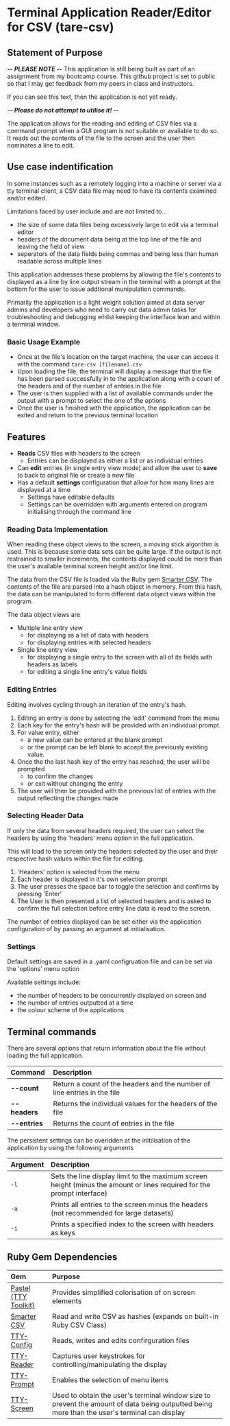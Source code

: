 # Terminal Application Reader/Editor for CSV (tare-csv)

## Statement of Purpose

***-- PLEASE NOTE --***
This application is still being built as part of an assignment from my bootcamp course. This github project is set to public so that I may get feedback from my peers in class and instructors.

If you can see this text, then the application is not yet ready.

***-- Please do not attempt to utilise it! --***

The application allows for the reading and editing of CSV files via a command prompt when a GUI program is not suitable or available to do so. It reads out the contents of the file to the screen and the user then nominates a line to edit.

## Use case indentification

In some instances such as a remotely logging into a machine or server via a tty terminal client, a CSV data file may need to have its contents examined and/or edited.

Limitations faced by user include and are not limited to...

- the size of some data files being excessively large to edit via a terminal editor
- headers of the document data being at the top line of the file and leaving the field of view
- seperators of the data fields being commas and being less than human readable across multiple lines

This application addresses these problems by allowing the file's contents to displayed as a line by line output stream in the terminal with a prompt at the bottom for the user to issue addtional munipulation commands.

Primarily the application is a light weight solution aimed at data server admins and developers who need to carry out data admin tasks for troubleshooting and debugging whilst keeping the interface lean and within a terminal window.

### Basic Usage Example

- Once at the file's location on the target machine, the user can access it with the command ```tare-csv [filename].csv```
- Upon loading the file, the terminal will display a message that the file has been parsed successfully in to the application along with a count of the headers and of the number of entries in the file
- The user is then supplied with a list of available commands under the output with a prompt to select the one of the options
- Once the user is finished with the application, the application can be exited and return to the previous terminal location

## Features

- **Reads** CSV files with headers to the screen
  - Entries can be displayed as either a list or as individual entries
- Can **edit** entries (in single entry view mode) and allow the user to **save** to back to original file or create a new file
- Has a default **settings** configuration that allow for how many lines are displayed at a time
  - Settings have editable defaults
  - Settings can be overridden with arguments entered on program initialising through the command line

### Reading Data Implementation

When reading these object views to the screen, a moving stick algorithm is used. This is because some data sets can be quite large. If the output is not restrained to smaller increments, the contents displayed could be more than the user's available terminal screen height and/or line limit.

The data from the CSV file is loaded via the Ruby gem [Smarter CSV](https://github.com/tilo/smarter_csv). The contents of the file are parsed into a hash object in memory. From this hash, the data can be manipulated to form different data object views within the program.

The data object views are

- Multiple line entry view
  - for displaying as a list of data with headers
  - for displaying entries with selected headers
- Single line entry view
  - for displaying a single entry to the screen with all of its fields with headers as labels
  - for editing a single line entry's value fields

### Editing Entries

Editing involves cycling through an iteration of the entry's hash.

1. Editing an entry is done by selecting the 'edit' command from the menu
2. Each key for the entry's hash will be provided with an individual prompt.
3. For value entry, either  
   - a new value can be entered at the blank prompt  
   - or the prompt can be left blank to accept the previously existing value.
4. Once the  the last hash key of the entry has reached, the user will be prompted  
   - to confirm the changes  
   - or exit without changing the entry
5. The user will then be provided with the previous list of entries with the output reflecting the changes made

### Selecting Header Data

If only the data from several headers required, the user can select the headers by using the 'headers' menu option in the full application.

This will load to the screen only the headers selected by the user and their respective hash values within the file for editing.

1. 'Headers' option is selected from the menu
2. Each header is displayed in it's own selection prompt
3. The user presses the space bar to toggle the selection and confirms by pressing 'Enter'
4. The User is then presented a list of selected headers and is asked to confirm the full selection before entry line data is read to the screen.

The number of entries displayed can be set either via the application configuration of by passing an argument at initialisation.

### Settings

Default settings are saved in a .yaml configruation file and can be set via the 'options' menu option

Available settings include:

- the number of headers to be concurrently displayed on screen and
- the number of entries outputted at a time
- the colour scheme of the applications

## Terminal commands

There are several options that return information about the file without loading the full application.

| Command       | Description                                                              |
| :------------ | :----------------------------------------------------------------------- |
| **--count**   | Return a count of the headers and the number of line entries in the file |
| **--headers** | Returns the individual values for the headers of the file                |
| **--entries** | Returns the count of entries in the file                                 |

The persistent settings can be overidden at the initilisation of the application by using the following arguments

| Argument | Description                                                                                                            |
| :------- | :--------------------------------------------------------------------------------------------------------------------- |
| ```-l``` | Sets the line display limit to the maximum screen height (minus the amount or lines required for the prompt interface) |
| ```-a``` | Prints all entries to the screen minus the headers (not recommended for large datasets)                                |
| ```-i``` | Prints a specified index to the screen with headers as keys                                                            |

## Ruby Gem Dependencies

| Gem                                                           | Purpose                                                                                                                                      |
| :------------------------------------------------------------ | :------------------------------------------------------------------------------------------------------------------------------------------- |
| [Pastel (TTY Toolkit)](https://github.com/piotrmurach/pastel) | Provides simplified colorisation of on screen elements                                                                                       |
| [Smarter CSV](https://github.com/tilo/smarter_csv)            | Read and write CSV as hashes (expands on built-in Ruby CSV Class)                                                                            |
| [TTY-Config](https://github.com/piotrmurach/tty-config)       | Reads, writes and edits confirguration files                                                                                                 |
| [TTY-Reader](https://github.com/piotrmurach/tty-reader)       | Captures user keystrokes for controlling/manipulating the display                                                                            |
| [TTY-Prompt](https://github.com/piotrmurach/tty-prompt)       | Enables the selection of menu items                                                                                                          |
| [TTY-Screen](https://github.com/piotrmurach/tty-screen)       | Used to obtain the user's terminal window size to prevent the amount of data being outputted being more than the user's terminal can display |
